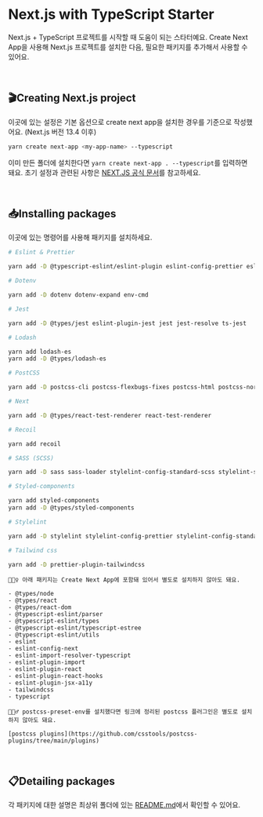 # Next.js with TypeScript Starter

Next.js + TypeScript 프로젝트를 시작할 때 도움이 되는 스타터예요. Create Next App을 사용해 Next.js 프로젝트를 설치한 다음, 필요한 패키지를 추가해서 사용할 수 있어요.

<br>

## 🎬Creating Next.js project

이곳에 있는 설정은 기본 옵션으로 create next app을 설치한 경우를 기준으로 작성했어요. (Next.js 버전 13.4 이후)

```bash
yarn create next-app <my-app-name> --typescript
```

이미 만든 폴더에 설치한다면 `yarn create next-app . --typescript`를 입력하면 돼요. 초기 설정과 관련된 사항은 [NEXT.JS 공식 문서](https://nextjs.org/docs/api-reference/create-next-app)를 참고하세요.

<br>

## 📥Installing packages

이곳에 있는 명령어를 사용해 패키지를 설치하세요.

```bash
# Eslint & Prettier

yarn add -D @typescript-eslint/eslint-plugin eslint-config-prettier eslint-plugin-prettier prettier

# Dotenv

yarn add -D dotenv dotenv-expand env-cmd

# Jest

yarn add -D @types/jest eslint-plugin-jest jest jest-resolve ts-jest

# Lodash

yarn add lodash-es
yarn add -D @types/lodash-es

# PostCSS

yarn add -D postcss-cli postcss-flexbugs-fixes postcss-html postcss-normalize postcss-preset-env postcss-syntax postcss-url

# Next

yarn add -D @types/react-test-renderer react-test-renderer

# Recoil

yarn add recoil

# SASS (SCSS)

yarn add -D sass sass-loader stylelint-config-standard-scss stylelint-scss source-map-loader

# Styled-components

yarn add styled-components
yarn add -D @types/styled-components

# Stylelint

yarn add -D stylelint stylelint-config-prettier stylelint-config-standard stylelint-order

# Tailwind css

yarn add -D prettier-plugin-tailwindcss
```

```text
💁🏻‍♀️ 아래 패키지는 Create Next App에 포함돼 있어서 별도로 설치하지 않아도 돼요.

- @types/node
- @types/react
- @types/react-dom
- @typescript-eslint/parser
- @typescript-eslint/types
- @typescript-eslint/typescript-estree
- @typescript-eslint/utils
- eslint
- eslint-config-next
- eslint-import-resolver-typescript
- eslint-plugin-import
- eslint-plugin-react
- eslint-plugin-react-hooks
- eslint-plugin-jsx-a11y
- tailwindcss
- typescript
```

```text
💁🏻‍♂️ postcss-preset-env를 설치했다면 링크에 정리된 postcss 플러그인은 별도로 설치하지 않아도 돼요.

[postcss plugins](https://github.com/csstools/postcss-plugins/tree/main/plugins)
```

<br>

## 📋Detailing packages

각 패키지에 대한 설명은 최상위 폴더에 있는 [README.md](https://github.com/biniruu/starter-kit-frontend#detailing-packages)에서 확인할 수 있어요.
